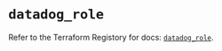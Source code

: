 # `datadog_role`

Refer to the Terraform Registory for docs: [`datadog_role`](https://registry.terraform.io/providers/datadog/datadog/3.34.0/docs/resources/role).
